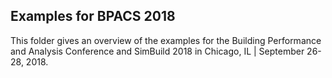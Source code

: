 ## Examples for BPACS 2018
This folder gives an overview of the examples for the Building Performance and Analysis Conference and SimBuild 2018 in Chicago, IL | September 26-28, 2018.
